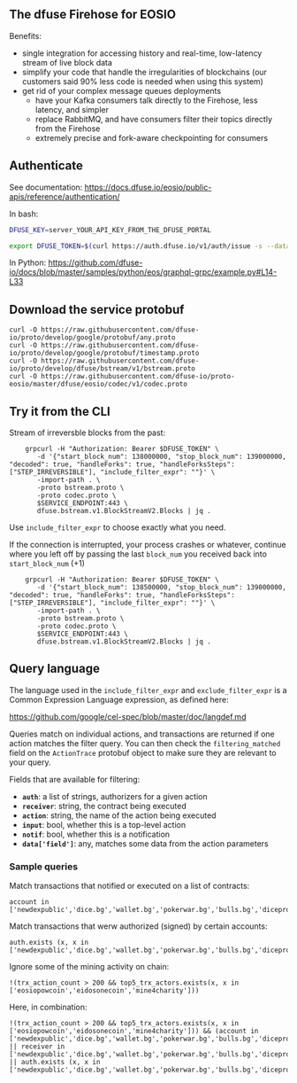 The dfuse Firehose for EOSIO
----------------------------

Benefits:
* single integration for accessing history and real-time, low-latency stream of live block data
* simplify your code that handle the irregularities of blockchains (our customers said 90% less code is needed when using this system)
* get rid of your complex message queues deployments
  * have your Kafka consumers talk directly to the Firehose, less latency, and simpler
  * replace RabbitMQ, and have consumers filter their topics directly from the Firehose
  * extremely precise and fork-aware checkpointing for consumers


## Authenticate

See documentation: https://docs.dfuse.io/eosio/public-apis/reference/authentication/

In bash:

```bash
DFUSE_KEY=server_YOUR_API_KEY_FROM_THE_DFUSE_PORTAL

export DFUSE_TOKEN=$(curl https://auth.dfuse.io/v1/auth/issue -s --data-binary '{"api_key":"'$DFUSE_KEY'", "lifetime": 86400000}' | jq -r .token);
```

In Python: https://github.com/dfuse-io/docs/blob/master/samples/python/eos/graphql-grpc/example.py#L14-L33


## Download the service protobuf

```
curl -O https://raw.githubusercontent.com/dfuse-io/proto/develop/google/protobuf/any.proto
curl -O https://raw.githubusercontent.com/dfuse-io/proto/develop/google/protobuf/timestamp.proto
curl -O https://raw.githubusercontent.com/dfuse-io/proto/develop/dfuse/bstream/v1/bstream.proto
curl -O https://raw.githubusercontent.com/dfuse-io/proto-eosio/master/dfuse/eosio/codec/v1/codec.proto
```


## Try it from the CLI

Stream of irreversble blocks from the past:

```
    grpcurl -H "Authorization: Bearer $DFUSE_TOKEN" \
       -d '{"start_block_num": 138000000, "stop_block_num": 139000000, "decoded": true, "handleForks": true, "handleForksSteps": ["STEP_IRREVERSIBLE"], "include_filter_expr": ""}' \
       -import-path . \
       -proto bstream.proto \
       -proto codec.proto \
       $SERVICE_ENDPOINT:443 \
       dfuse.bstream.v1.BlockStreamV2.Blocks | jq .

```

Use `include_filter_expr` to choose exactly what you need.

If the connection is interrupted, your process crashes or whatever, continue where you left off by passing the last `block_num` you received back into `start_block_num` (+1)

```
    grpcurl -H "Authorization: Bearer $DFUSE_TOKEN" \
       -d '{"start_block_num": 138500000, "stop_block_num": 139000000, "decoded": true, "handleForks": true, "handleForksSteps": ["STEP_IRREVERSIBLE"], "include_filter_expr": ""}' \
       -import-path . \
       -proto bstream.proto \
       -proto codec.proto \
       $SERVICE_ENDPOINT:443 \
       dfuse.bstream.v1.BlockStreamV2.Blocks | jq .
```


## Query language

The language used in the `include_filter_expr` and `exclude_filter_expr` is
a Common Expression Language expression, as defined here:

https://github.com/google/cel-spec/blob/master/doc/langdef.md

Queries match on individual actions, and transactions are returned if
one action matches the filter query.  You can then check the
`filtering_matched` field on the `ActionTrace` protobuf object to make
sure they are relevant to your query.

Fields that are available for filtering:

* **`auth`**: a list of strings, authorizers for a given action
* **`receiver`**: string, the contract being executed
* **`action`**: string, the name of the action being executed
* **`input`**: bool, whether this is a top-level action
* **`notif`**: bool, whether this is a notification
* **`data['field']`**: any, matches some data from the action parameters


### Sample queries

Match transactions that notified or executed on a list of contracts:

```
account in ['newdexpublic','dice.bg','wallet.bg','pokerwar.bg','bulls.bg','diceproxy.bg','texas.bg','slot.bg','bonus.bg','dividend.bg','candy.bg','miner.bg','giver.bg','threecard.bg','swap.defi']
```

Match transactions that werw authorized (signed) by certain accounts:

```
auth.exists (x, x in ['newdexpublic','dice.bg','wallet.bg','pokerwar.bg','bulls.bg','diceproxy.bg','texas.bg','slot.bg','bonus.bg','dividend.bg','candy.bg','miner.bg','giver.bg','threecard.bg','swap.defi'])
```


Ignore some of the mining activity on chain:

```
!(trx_action_count > 200 && top5_trx_actors.exists(x, x in ['eosiopowcoin','eidosonecoin','mine4charity']))
```

Here, in combination:

```
!(trx_action_count > 200 && top5_trx_actors.exists(x, x in ['eosiopowcoin','eidosonecoin','mine4charity'])) && (account in ['newdexpublic','dice.bg','wallet.bg','pokerwar.bg','bulls.bg','diceproxy.bg','texas.bg','slot.bg','bonus.bg','dividend.bg','candy.bg','miner.bg','giver.bg','threecard.bg','swap.defi'] || receiver in ['newdexpublic','dice.bg','wallet.bg','pokerwar.bg','bulls.bg','diceproxy.bg','texas.bg','slot.bg','bonus.bg','dividend.bg','candy.bg','miner.bg','giver.bg','threecard.bg','swap.defi'] || auth.exists (x, x in ['newdexpublic','dice.bg','wallet.bg','pokerwar.bg','bulls.bg','diceproxy.bg','texas.bg','slot.bg','bonus.bg','dividend.bg','candy.bg','miner.bg','giver.bg','threecard.bg','swap.defi']))
```
